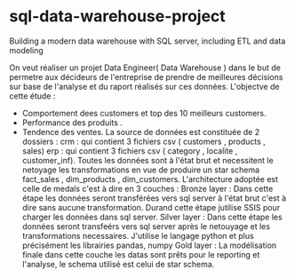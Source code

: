 # sql-data-warehouse-project
Building a modern data warehouse with SQL server, including ETL and data modeling

On veut réaliser un projet Data  Engineer(  Data Warehouse ) dans le but de permetre aux décideurs de l'entreprise  de prendre de meilleures décisions sur base de l'analyse et du  raport réalisés sur ces données.
L'objectve de cette étude :
- Comportement dees customers  et top des 10 meilleurs customers.
- Performance des produits .
- Tendence des ventes.
La source de données est constituée de 2 dossiers : 
crm : qui contient 3 fichiers csv ( customers , products , sales)
erp : qui contient 3 fichiers csv ( category , localite , customer_inf).
Toutes les données sont à l'état  brut et necessitent  le netoyage  les transformations en vue de produire un star schema  fact_sales , dim_products , dim_customers.
L'architecture adoptée est celle de medals c'est à dire en 3 couches :
Bronze layer : Dans cette étape les données seront transférées vers  sql server à l'état brut c'est à dire sans aucune transformation.
Durand cette étape jutilise SSIS pour charger les données  dans sql server.
Silver layer :  Dans cette étape les données seront transfeérs vers sql server  après  le netouyage et les transformations necessaires. J'utilise  le langage python et plus précisément  les librairies pandas, numpy 
Gold layer : La modélisation finale dans cette couche les datas sont prêts pour le reporting et l'analyse,  le schema utilisé est celui de star schema.

